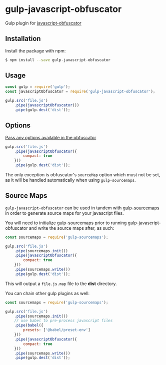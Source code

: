 # gulp-javascript-obfuscator

Gulp plugin for [javascript-obfuscator](https://github.com/javascript-obfuscator/javascript-obfuscator)

## Installation

Install the package with npm:

```bash
$ npm install --save gulp-javascript-obfuscator
```

## Usage

```javascript
const gulp = require('gulp');
const javascriptObfuscator = require('gulp-javascript-obfuscator');

gulp.src('file.js')
    .pipe(javascriptObfuscator())
    .pipe(gulp.dest('dist'));
```

## Options

[Pass any options available in the obfuscator](https://github.com/javascript-obfuscator/javascript-obfuscator#javascript-obfuscator-options)

```javascript
gulp.src('file.js')
    .pipe(javascriptObfuscator({
        compact: true
    }))
    .pipe(gulp.dest('dist'));
```

The only exception is obfuscator's `sourceMap` option which must not be set, as it will be handled automatically when using `gulp-sourcemaps`.

## Source Maps

`gulp-javascript-obfuscator` can be used in tandem with [gulp-sourcemaps](https://github.com/floridoo/gulp-sourcemaps) in order to generate source maps for your javascript files.

You will need to initialize gulp-sourcemaps prior to running gulp-javascript-obfuscator and write the source maps after, as such:

```javascript
const sourcemaps = require('gulp-sourcemaps');

gulp.src('file.js')
    .pipe(sourcemaps.init())
    .pipe(javascriptObfuscator({
        compact: true
    }))
    .pipe(sourcemaps.write())
    .pipe(gulp.dest('dist'));
```

This will output a `file.js.map` file to the **dist** directory.

You can chain other gulp plugins as well:

```javascript
const sourcemaps = require('gulp-sourcemaps');

gulp.src('file.js')
    .pipe(sourcemaps.init())
    // use babel to pre-process javascript files
    .pipe(babel({
        presets: ['@babel/preset-env']
    }))
    .pipe(javascriptObfuscator({
        compact: true
    }))
    .pipe(sourcemaps.write())
    .pipe(gulp.dest('dist'));
```

